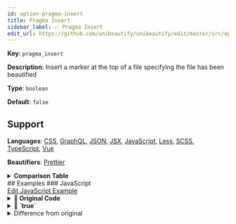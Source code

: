 ```yaml
---
id: option-pragma-insert
title: Pragma Insert
sidebar_label: ✅ Pragma Insert
edit_url: https://github.com/unibeautify/unibeautify/edit/master/src/options.ts
---
```

**Key**: `pragma_insert`

**Description**: Insert a marker at the top of a file specifying the file has been beautified

**Type**: `boolean`

**Default**: `false`

## Support
**Languages**: [CSS](/docs/language-css.html), [GraphQL](/docs/language-graphql.html), [JSON](/docs/language-json.html), [JSX](/docs/language-jsx.html), [JavaScript](/docs/language-javascript.html), [Less](/docs/language-less.html), [SCSS](/docs/language-scss.html), [TypeScript](/docs/language-typescript.html), [Vue](/docs/language-vue.html)

**Beautifiers**: [Prettier](/docs/beautifier-prettier.html)

<details><summary><strong>Comparison Table</strong></summary>
| Language | [Prettier](/docs/beautifier-prettier.html) |
| --- | --- |
| [CSS](/docs/language-css.html) | &#9989; |
| [GraphQL](/docs/language-graphql.html) | &#9989; |
| [JSON](/docs/language-json.html) | &#9989; |
| [JSX](/docs/language-jsx.html) | &#9989; |
| [JavaScript](/docs/language-javascript.html) | &#9989; |
| [Less](/docs/language-less.html) | &#9989; |
| [SCSS](/docs/language-scss.html) | &#9989; |
| [TypeScript](/docs/language-typescript.html) | &#9989; |
| [Vue](/docs/language-vue.html) | &#9989; |
</details>
## Examples
### JavaScript
<div><a class="edit-page-link button" href="https://github.com/unibeautify/website/edit/master/docs/../examples/JavaScript/pragma_insert.txt" target="_blank">Edit JavaScript Example</a></div>

<details><summary><strong>🚧 Original Code</strong></summary>
```JavaScript
function sayHello() {
console.log("Hello world");
}
```
</details>
<details><summary><strong>🔧 `true`</strong></summary>
Using [Prettier](/docs/beautifier-prettier.html) beautifier:
```JavaScript
/** @format */

function sayHello() {
  console.log("Hello world");
}

```
<details><summary>Configuration</summary>
A `.unibeautify.json` file would look like the following:
```json
{
  "JavaScript": {
    "indent_size": 2,
    "indent_char": " ",
    "pragma_insert": true
  }
}
```
</details>
<details><summary>Difference from original</summary>
```diff
Index: true
===================================================================
--- true	Original
+++ true	Beautified
@@ -1,3 +1,5 @@
+/**␣@format␣*/␊
+␊
 function␣sayHello()␣{␊
\ No newline at end of file
-console.log("Hello␣world");␊
-}
+␣␣console.log("Hello␣world");␊
+}␊

```
</details>
</details>
<details><summary><strong>🔧 `false`</strong></summary>
Using [Prettier](/docs/beautifier-prettier.html) beautifier:
```JavaScript
function sayHello() {
  console.log("Hello world");
}

```
<details><summary>Configuration</summary>
A `.unibeautify.json` file would look like the following:
```json
{
  "JavaScript": {
    "indent_size": 2,
    "indent_char": " ",
    "pragma_insert": false
  }
}
```
</details>
<details><summary>Difference from original</summary>
```diff
Index: false
===================================================================
--- false	Original
+++ false	Beautified
@@ -1,3 +1,3 @@
 function␣sayHello()␣{␊
-console.log("Hello␣world");␊
-}
\ No newline at end of file
+␣␣console.log("Hello␣world");␊
+}␊

```
</details>
</details>